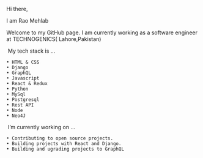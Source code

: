 Hi there,

I am Rao Mehlab

Welcome to my GitHub page. I am currently working as a software engineer at TECHNOGENICS( Lahore,Pakistan)

 My tech stack is ...
 
    • HTML & CSS
    • Django
    • GraphQL
    • Javascript
    • React & Redux
    • Python
    • MySql
    • Postgresql
    • Rest API
    • Node
    • Neo4J
 I’m currently working on ...
 
    • Contributing to open source projects.
    • Building projects with React and Django.
    • Building and ugrading projects to GraphQL 
